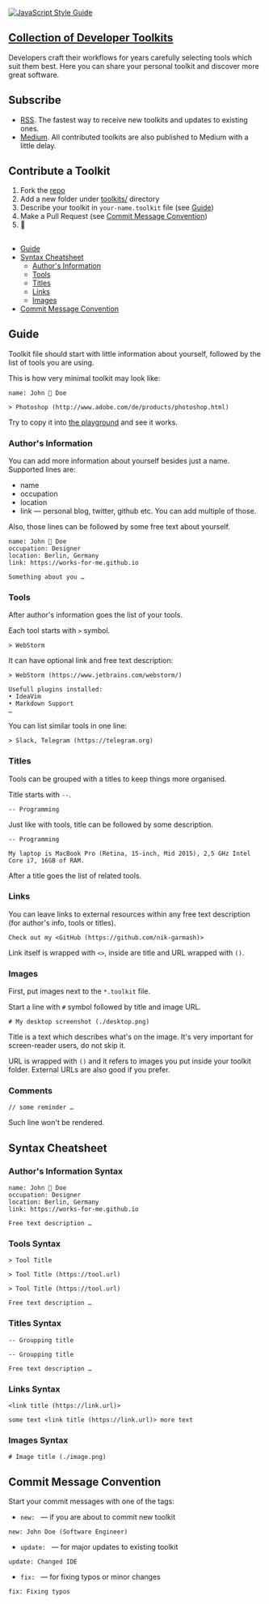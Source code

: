 [![JavaScript Style Guide](https://img.shields.io/badge/code_style-standard-brightgreen.svg)](https://standardjs.com)

## [Collection of Developer Toolkits](https://works-for-me.github.io)

Developers craft their workflows for years carefully selecting tools which suit them best. Here you can share your personal toolkit and discover more great software.


## Subscribe

- [RSS](https://works-for-me.github.io/rss.xml). The fastest way to receive new toolkits and updates to existing ones.
- [Medium](https://medium.com/developer-toolkits). All contributed toolkits are also published to Medium with a little delay.


## Contribute a Toolkit

1. Fork the [repo](https://github.com/nik-garmash/works-for-me)
1. Add a new folder under [toolkits/](https://github.com/nik-garmash/works-for-me/tree/master/toolkits) directory
1. Describe your toolkit in ```your-name.toolkit``` file (see [Guide](#guide))
1. Make a Pull Request (see [Commit Message Convention](#commit-message-convention))
1. 🚀

## 

- [Guide](#guide)
- [Syntax Cheatsheet](#syntax-cheatsheet)
    - [Author's Information](#authors-information-syntax)
    - [Tools](#tools-syntax)
    - [Titles](#titles-syntax)
    - [Links](#links-syntax)
    - [Images](#images-syntax)
- [Commit Message Convention](#commit-message-convention)


## Guide

Toolkit file should start with little information about yourself, followed by the list of tools you are using.

This is how very minimal toolkit may look like:

```
name: John 🚀 Doe

> Photoshop (http://www.adobe.com/de/products/photoshop.html)
```

Try to copy it into [the playground](https://works-for-me.github.io/playground/playground.html) and see it works.

### Author's Information

You can add more information about yourself besides just a name.<br>
Supported lines are:

- name
- occupation
- location
- link — personal blog, twitter, github etc. You can add multiple of those. 

Also, those lines can be followed by some free text about yourself.

```
name: John 🚀 Doe
occupation: Designer
location: Berlin, Germany
link: https://works-for-me.github.io

Something about you …
```

### Tools

After author's information goes the list of your tools.

Each tool starts with ```>``` symbol.

```
> WebStorm
```

It can have optional link and free text description:

```
> WebStorm (https://www.jetbrains.com/webstorm/)

Usefull plugins installed:
• IdeaVim
• Markdown Support
…
```

You can list similar tools in one line:

```
> Slack, Telegram (https://telegram.org)
```


### Titles

Tools can be grouped with a titles to keep things more organised.

Title starts with ```--```.

```
-- Programming
```

Just like with tools, title can be followed by some description.

```
-- Programming

My laptop is MacBook Pro (Retina, 15-inch, Mid 2015), 2,5 GHz Intel Core i7, 16GB of RAM.
```

After a title goes the list of related tools.


### Links

You can leave links to external resources within any free text description (for author's info, tools or titles).

```
Check out my <GitHub (https://github.com/nik-garmash)>
```

Link itself is wrapped with ```<>```, inside are title and URL wrapped with ```()```.


### Images

First, put images next to the ```*.toolkit``` file.

Start a line with ```#``` symbol followed by title and image URL.

```
# My desktop screenshot (./desktop.png)
```

Title is a text which describes what's on the image. It's very important for screen-reader users, do not skip it.

URL is wrapped with ```()``` and it refers to images you put inside your toolkit folder. External URLs are also good if you prefer.


### Comments

```
// some reminder …
```

Such line won't be rendered.


## Syntax Cheatsheet

### Author's Information Syntax

```
name: John 🚀 Doe
occupation: Designer
location: Berlin, Germany
link: https://works-for-me.github.io

Free text description …
```

### Tools Syntax

```
> Tool Title
```

```
> Tool Title (https://tool.url)
```

```
> Tool Title (https://tool.url)

Free text description …
```

### Titles Syntax

```
-- Groupping title
```

```
-- Groupping title

Free text description …
```

### Links Syntax

```
<link title (https://link.url)>
```

```
some text <link title (https://link.url)> more text
```


### Images Syntax

```
# Image title (./image.png)
```


## Commit Message Convention

Start your commit messages with one of the tags:

- `new: ` — if you are about to commit new toolkit

```
new: John Doe (Software Engineer)
```

- `update: ` — for major updates to existing toolkit

```
update: Changed IDE
```

- `fix: ` — for fixing typos or minor changes
```
fix: Fixing typos
```
